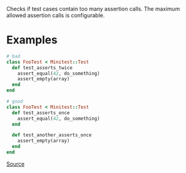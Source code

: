 
Checks if test cases contain too many assertion calls.
The maximum allowed assertion calls is configurable.

# Examples

```ruby
# bad
class FooTest < Minitest::Test
  def test_asserts_twice
    assert_equal(42, do_something)
    assert_empty(array)
  end
end

# good
class FooTest < Minitest::Test
  def test_asserts_once
    assert_equal(42, do_something)
  end

  def test_another_asserts_once
    assert_empty(array)
  end
end
```

[Source](http://www.rubydoc.info/gems/rubocop/RuboCop/Cop/Minitest/MultipleAssertions)